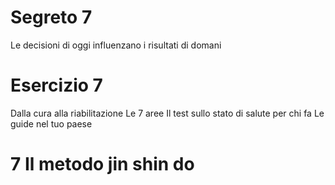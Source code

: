 

# Segreto 7

Le decisioni di oggi influenzano i risultati di domani


# Esercizio 7 
Dalla cura alla riabilitazione 
Le 7 aree 
Il test sullo stato di salute per chi fa
Le guide nel tuo paese


# 7 Il metodo jin shin do



<!--stackedit_data:
eyJoaXN0b3J5IjpbLTExNTU5MDYxNTIsLTE4NjQ2MjE4OTEsMT
E4Mjc3OTgxMCwxOTYzMzE1MTc3LC0xNjgxOTQ4NTU4XX0=
-->